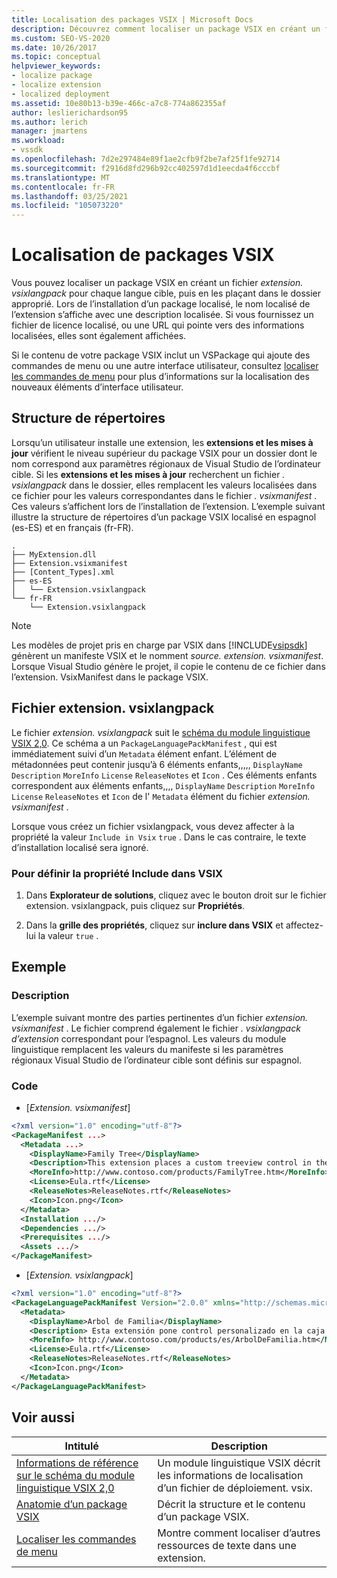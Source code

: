 ```yaml
---
title: Localisation des packages VSIX | Microsoft Docs
description: Découvrez comment localiser un package VSIX en créant un fichier extension. vsixlangpack pour chaque langue cible, puis en les plaçant dans le dossier approprié.
ms.custom: SEO-VS-2020
ms.date: 10/26/2017
ms.topic: conceptual
helpviewer_keywords:
- localize package
- localize extension
- localized deployment
ms.assetid: 10e80b13-b39e-466c-a7c8-774a862355af
author: leslierichardson95
ms.author: lerich
manager: jmartens
ms.workload:
- vssdk
ms.openlocfilehash: 7d2e297484e89f1ae2cfb9f2be7af25f1fe92714
ms.sourcegitcommit: f2916d8fd296b92cc402597d1d1eecda4f6cccbf
ms.translationtype: MT
ms.contentlocale: fr-FR
ms.lasthandoff: 03/25/2021
ms.locfileid: "105073220"
---
```

# <a name="localizing-vsix-packages"></a>Localisation de packages VSIX

Vous pouvez localiser un package VSIX en créant un fichier *extension. vsixlangpack* pour chaque langue cible, puis en les plaçant dans le dossier approprié. Lors de l’installation d’un package localisé, le nom localisé de l’extension s’affiche avec une description localisée. Si vous fournissez un fichier de licence localisé, ou une URL qui pointe vers des informations localisées, elles sont également affichées.

Si le contenu de votre package VSIX inclut un VSPackage qui ajoute des commandes de menu ou une autre interface utilisateur, consultez [localiser les commandes de menu](../extensibility/localizing-menu-commands.md) pour plus d’informations sur la localisation des nouveaux éléments d’interface utilisateur.

## <a name="directory-structure"></a>Structure de répertoires

 Lorsqu’un utilisateur installe une extension, les **extensions et les mises à jour** vérifient le niveau supérieur du package VSIX pour un dossier dont le nom correspond aux paramètres régionaux de Visual Studio de l’ordinateur cible. Si les **extensions et les mises à jour** recherchent un fichier *. vsixlangpack* dans le dossier, elles remplacent les valeurs localisées dans ce fichier pour les valeurs correspondantes dans le fichier *. vsixmanifest* . Ces valeurs s’affichent lors de l’installation de l’extension. L’exemple suivant illustre la structure de répertoires d’un package VSIX localisé en espagnol (es-ES) et en français (fr-FR).

```text
.
├── MyExtension.dll
├── Extension.vsixmanifest
├── [Content_Types].xml
├── es-ES
│   └── Extension.vsixlangpack
└── fr-FR
    └── Extension.vsixlangpack
```

> [!NOTE]
> Les modèles de projet pris en charge par VSIX dans [!INCLUDE[vsipsdk](../extensibility/includes/vsipsdk_md.md)] génèrent un manifeste VSIX et le nomment *source. extension. vsixmanifest*. Lorsque Visual Studio génère le projet, il copie le contenu de ce fichier dans l’extension. VsixManifest dans le package VSIX.

## <a name="the-extensionvsixlangpack-file"></a>Fichier extension. vsixlangpack

Le fichier *extension. vsixlangpack* suit le [schéma du module linguistique VSIX 2,0](../extensibility/vsix-language-pack-schema-2-0-reference.md). Ce schéma a un `PackageLanguagePackManifest` , qui est immédiatement suivi d’un `Metadata` élément enfant. L’élément de métadonnées peut contenir jusqu’à 6 éléments enfants,,,,, `DisplayName` `Description` `MoreInfo` `License` `ReleaseNotes` et `Icon` . Ces éléments enfants correspondent aux éléments enfants,,,, `DisplayName` `Description` `MoreInfo` `License` `ReleaseNotes` et `Icon` de l' `Metadata` élément du fichier *extension. vsixmanifest* .

Lorsque vous créez un fichier vsixlangpack, vous devez affecter à la propriété la valeur `Include in Vsix` `true` . Dans le cas contraire, le texte d’installation localisé sera ignoré.

### <a name="to-set-the-include-in-vsix-property"></a>Pour définir la propriété Include dans VSIX

1. Dans **Explorateur de solutions**, cliquez avec le bouton droit sur le fichier extension. vsixlangpack, puis cliquez sur **Propriétés**.

2. Dans la **grille des propriétés**, cliquez sur **inclure dans VSIX** et affectez-lui la valeur `true` .

## <a name="example"></a>Exemple

### <a name="description"></a>Description

L’exemple suivant montre des parties pertinentes d’un fichier *extension. vsixmanifest* . Le fichier comprend également le fichier *. vsixlangpack d’extension* correspondant pour l’espagnol. Les valeurs du module linguistique remplacent les valeurs du manifeste si les paramètres régionaux Visual Studio de l’ordinateur cible sont définis sur espagnol.

### <a name="code"></a>Code

- [*Extension. vsixmanifest*]

```xml
<?xml version="1.0" encoding="utf-8"?>
<PackageManifest ...>
  <Metadata ...>
    <DisplayName>Family Tree</DisplayName>
    <Description>This extension places a custom treeview control in the toolbox that is optimized for handling family tree information.</Description>
    <MoreInfo>http://www.contoso.com/products/FamilyTree.htm</MoreInfo>
    <License>Eula.rtf</License>
    <ReleaseNotes>ReleaseNotes.rtf</ReleaseNotes>
    <Icon>Icon.png</Icon>
  </Metadata>
  <Installation .../>
  <Dependencies .../>
  <Prerequisites .../>
  <Assets .../>
</PackageManifest>
```

- [*Extension. vsixlangpack*]

```xml
<?xml version="1.0" encoding="utf-8"?>
<PackageLanguagePackManifest Version="2.0.0" xmlns="http://schemas.microsoft.com/developer/vsx-schema/2011">
  <Metadata>
    <DisplayName>Arbol de Familia</DisplayName>
    <Description> Esta extensión pone control personalizado en la caja de herramientas por manejar información de familia.</Description>
    <MoreInfo> http://www.contoso.com/products/es/ArbolDeFamilia.htm</MoreInfo>
    <License>Eula.rtf</License>
    <ReleaseNotes>ReleaseNotes.rtf</ReleaseNotes>
    <Icon>Icon.png</Icon>
  </Metadata>
</PackageLanguagePackManifest>
```

## <a name="see-also"></a>Voir aussi

|Intitulé|Description|
|-----------|-----------------|
|[Informations de référence sur le schéma du module linguistique VSIX 2,0](vsix-language-pack-schema-2-0-reference.md)|Un module linguistique VSIX décrit les informations de localisation d’un fichier de déploiement. vsix.|
|[Anatomie d’un package VSIX](../extensibility/anatomy-of-a-vsix-package.md)|Décrit la structure et le contenu d’un package VSIX.|
|[Localiser les commandes de menu](../extensibility/localizing-menu-commands.md)|Montre comment localiser d’autres ressources de texte dans une extension.|
